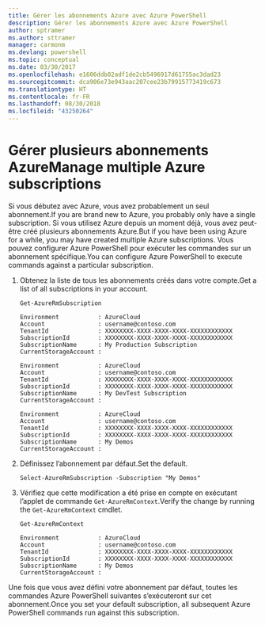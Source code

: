 ```yaml
---
title: Gérer les abonnements Azure avec Azure PowerShell
description: Gérer les abonnements Azure avec Azure PowerShell
author: sptramer
ms.author: sttramer
manager: carmonm
ms.devlang: powershell
ms.topic: conceptual
ms.date: 03/30/2017
ms.openlocfilehash: e1606ddb02adf1de2cb5496917d61755ac3dad23
ms.sourcegitcommit: dca906e73e943aac207cee23b79915773419c673
ms.translationtype: HT
ms.contentlocale: fr-FR
ms.lasthandoff: 08/30/2018
ms.locfileid: "43250264"
---
```

# <a name="manage-multiple-azure-subscriptions"></a><span data-ttu-id="e8617-103">Gérer plusieurs abonnements Azure</span><span class="sxs-lookup"><span data-stu-id="e8617-103">Manage multiple Azure subscriptions</span></span>

<span data-ttu-id="e8617-104">Si vous débutez avec Azure, vous avez probablement un seul abonnement.</span><span class="sxs-lookup"><span data-stu-id="e8617-104">If you are brand new to Azure, you probably only have a single subscription.</span></span> <span data-ttu-id="e8617-105">Si vous utilisez Azure depuis un moment déjà, vous avez peut-être créé plusieurs abonnements Azure.</span><span class="sxs-lookup"><span data-stu-id="e8617-105">But if you have been using Azure for a while, you may have created multiple Azure subscriptions.</span></span> <span data-ttu-id="e8617-106">Vous pouvez configurer Azure PowerShell pour exécuter les commandes sur un abonnement spécifique.</span><span class="sxs-lookup"><span data-stu-id="e8617-106">You can configure Azure PowerShell to execute commands against a particular subscription.</span></span>

1. <span data-ttu-id="e8617-107">Obtenez la liste de tous les abonnements créés dans votre compte.</span><span class="sxs-lookup"><span data-stu-id="e8617-107">Get a list of all subscriptions in your account.</span></span>

    ```azurepowershell-interactive
    Get-AzureRmSubscription
    ```

    ```output
    Environment           : AzureCloud
    Account               : username@contoso.com
    TenantId              : XXXXXXXX-XXXX-XXXX-XXXX-XXXXXXXXXXXX
    SubscriptionId        : XXXXXXXX-XXXX-XXXX-XXXX-XXXXXXXXXXXX
    SubscriptionName      : My Production Subscription
    CurrentStorageAccount :

    Environment           : AzureCloud
    Account               : username@contoso.com
    TenantId              : XXXXXXXX-XXXX-XXXX-XXXX-XXXXXXXXXXXX
    SubscriptionId        : XXXXXXXX-XXXX-XXXX-XXXX-XXXXXXXXXXXX
    SubscriptionName      : My DevTest Subscription
    CurrentStorageAccount :

    Environment           : AzureCloud
    Account               : username@contoso.com
    TenantId              : XXXXXXXX-XXXX-XXXX-XXXX-XXXXXXXXXXXX
    SubscriptionId        : XXXXXXXX-XXXX-XXXX-XXXX-XXXXXXXXXXXX
    SubscriptionName      : My Demos
    CurrentStorageAccount :
    ```

2. <span data-ttu-id="e8617-108">Définissez l’abonnement par défaut.</span><span class="sxs-lookup"><span data-stu-id="e8617-108">Set the default.</span></span>

    ```azurepowershell-interactive
    Select-AzureRmSubscription -Subscription "My Demos"
    ```

3. <span data-ttu-id="e8617-109">Vérifiez que cette modification a été prise en compte en exécutant l’applet de commande `Get-AzureRmContext`.</span><span class="sxs-lookup"><span data-stu-id="e8617-109">Verify the change by running the `Get-AzureRmContext` cmdlet.</span></span>

    ```azurepowershell-interactive
    Get-AzureRmContext
    ```

    ```output
    Environment           : AzureCloud
    Account               : username@contoso.com
    TenantId              : XXXXXXXX-XXXX-XXXX-XXXX-XXXXXXXXXXXX
    SubscriptionId        : XXXXXXXX-XXXX-XXXX-XXXX-XXXXXXXXXXXX
    SubscriptionName      : My Demos
    CurrentStorageAccount :
    ```

<span data-ttu-id="e8617-110">Une fois que vous avez défini votre abonnement par défaut, toutes les commandes Azure PowerShell suivantes s’exécuteront sur cet abonnement.</span><span class="sxs-lookup"><span data-stu-id="e8617-110">Once you set your default subscription, all subsequent Azure PowerShell commands run against this subscription.</span></span>
